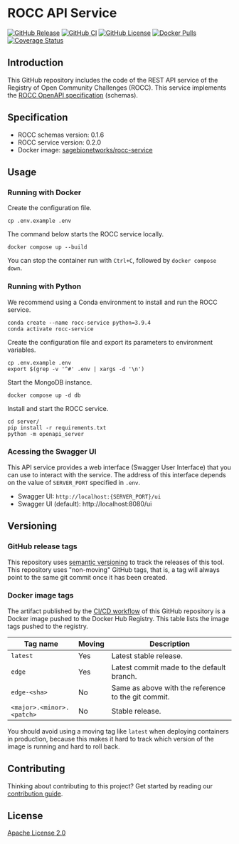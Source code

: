 # ROCC API Service

[![GitHub Release](https://img.shields.io/github/release/Sage-Bionetworks/rocc-service.svg?include_prereleases&color=94398d&labelColor=555555&logoColor=ffffff&style=for-the-badge&logo=github)](https://github.com/Sage-Bionetworks/rocc-service/releases)
[![GitHub CI](https://img.shields.io/github/workflow/status/Sage-Bionetworks/rocc-service/ci.svg?color=94398d&labelColor=555555&logoColor=ffffff&style=for-the-badge&logo=github)](https://github.com/Sage-Bionetworks/rocc-service)
[![GitHub License](https://img.shields.io/github/license/Sage-Bionetworks/rocc-service.svg?color=94398d&labelColor=555555&logoColor=ffffff&style=for-the-badge&logo=github)](https://github.com/Sage-Bionetworks/rocc-service)
[![Docker Pulls](https://img.shields.io/docker/pulls/sagebionetworks/rocc-service.svg?color=94398d&labelColor=555555&logoColor=ffffff&style=for-the-badge&label=pulls&logo=docker)](https://hub.docker.com/repository/docker/sagebionetworks/rocc-service)
[![Coverage Status](https://img.shields.io/coveralls/github/Sage-Bionetworks/rocc-service.svg?color=94398d&labelColor=555555&logoColor=ffffff&style=for-the-badge&label=coverage&logo=Coveralls)](https://coveralls.io/github/Sage-Bionetworks/rocc-service?branch=)

## Introduction

This GitHub repository includes the code of the REST API service of the Registry
of Open Community Challenges (ROCC). This service implements the [ROCC OpenAPI
specification] (schemas).


## Specification

- ROCC schemas version: 0.1.6
- ROCC service version: 0.2.0
- Docker image: [sagebionetworks/rocc-service]


## Usage

### Running with Docker

Create the configuration file.

    cp .env.example .env

The command below starts the ROCC service locally.

    docker compose up --build

You can stop the container run with `Ctrl+C`, followed by `docker compose down`.

### Running with Python

We recommend using a Conda environment to install and run the ROCC service.

    conda create --name rocc-service python=3.9.4
    conda activate rocc-service

Create the configuration file and export its parameters to environment
variables.

    cp .env.example .env
    export $(grep -v '^#' .env | xargs -d '\n')

Start the MongoDB instance.

    docker compose up -d db

Install and start the ROCC service.

    cd server/
    pip install -r requirements.txt
    python -m openapi_server

### Acessing the Swagger UI

This API service provides a web interface (Swagger User Interface) that you can
use to interact with the service. The address of this interface depends on the
value of `SERVER_PORT` specified in `.env`.

- Swagger UI: `http://localhost:{SERVER_PORT}/ui`
- Swagger UI (default): http://localhost:8080/ui


## Versioning

### GitHub release tags

This repository uses [semantic versioning] to track the releases of this tool.
This repository uses "non-moving" GitHub tags, that is, a tag will always point
to the same git commit once it has been created.

### Docker image tags

The artifact published by the [CI/CD workflow] of this GitHub repository is a
Docker image pushed to the Docker Hub Registry. This table lists the image tags
pushed to the registry.

| Tag name                    | Moving | Description
|-----------------------------|--------|------------
| `latest`                    | Yes    | Latest stable release.
| `edge`                      | Yes    | Latest commit made to the default branch.
| `edge-<sha>`                | No     | Same as above with the reference to the git commit.
| `<major>.<minor>.<patch>`   | No     | Stable release.

You should avoid using a moving tag like `latest` when deploying containers in
production, because this makes it hard to track which version of the image is
running and hard to roll back.


## Contributing

Thinking about contributing to this project? Get started by reading our
[contribution guide].


## License

[Apache License 2.0]

<!-- Links -->

[sagebionetworks/rocc-service]: https://hub.docker.com/repository/docker/sagebionetworks/rocc-service
[ROCC OpenAPI specification]: https://github.com/Sage-Bionetworks/rocc-schemas
[semantic versioning]: https://semver.org/
[CI/CD workflow]: .github/workflows/ci.yml
[contribution guide]: .github/CONTRIBUTING.md
[Apache License 2.0]: https://github.com/Sage-Bionetworks/rocc/blob/main/LICENSE
